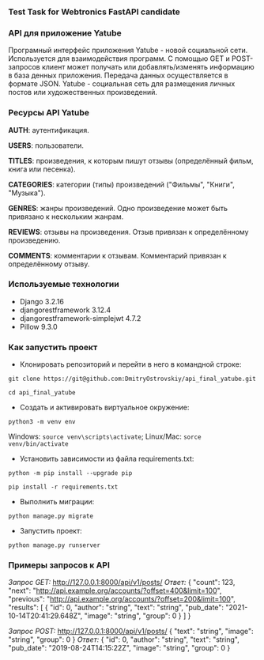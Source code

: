 ### Test Task for Webtronics FastAPI candidate
### API для приложение Yatube
Програмный интерфейс приложения Yatube - новой социальной сети. Используется для взаимодействия программ. С помощью GET и POST- запросов клиент может получать или добавлять/изменять информацию в база денных приложения. Передача данных осуществляется в формате JSON.
Yatube - социальная сеть для размещения личных постов или художественных произведений.

### Ресурсы API Yatube
**AUTH**: аутентификация.

**USERS**: пользователи.

**TITLES**: произведения, к которым пишут отзывы (определённый фильм, книга или песенка).

**CATEGORIES**: категории (типы) произведений ("Фильмы", "Книги", "Музыка").

**GENRES**: жанры произведений. Одно произведение может быть привязано к нескольким жанрам.

**REVIEWS**: отзывы на произведения. Отзыв привязан к определённому произведению.

**COMMENTS**: комментарии к отзывам. Комментарий привязан к определённому отзыву.

### Используемые технологии
- Django 3.2.16
- djangorestframework 3.12.4
- djangorestframework-simplejwt 4.7.2
- Pillow 9.3.0

### Как запустить проект

- Клонировать репозиторий и перейти в него в командной строке:

```git clone https://git@github.com:DmitryOstrovskiy/api_final_yatube.git```

```cd api_final_yatube```

- Cоздать и активировать виртуальное окружение:

```python3 -m venv env```

Windows: ```source venv\scripts\activate```; Linux/Mac: ```sorce venv/bin/activate```

- Установить зависимости из файла requirements.txt:

```python -m pip install --upgrade pip```

```pip install -r requirements.txt```

- Выполнить миграции:

```python manage.py migrate```

- Запустить проект:

```python manage.py runserver```

### Примеры запросов к API
_Запрос GET:_
http://127.0.0.1:8000/api/v1/posts/
_Ответ:_
{
  "count": 123,
  "next": "http://api.example.org/accounts/?offset=400&limit=100",
  "previous": "http://api.example.org/accounts/?offset=200&limit=100",
  "results": [
    {
      "id": 0,
      "author": "string",
      "text": "string",
      "pub_date": "2021-10-14T20:41:29.648Z",
      "image": "string",
      "group": 0
    }
  ]
}

_Запрос POST:_
http://127.0.0.1:8000/api/v1/posts/
{
  "text": "string",
  "image": "string",
  "group": 0
}
_Ответ:_
{
  "id": 0,
  "author": "string",
  "text": "string",
  "pub_date": "2019-08-24T14:15:22Z",
  "image": "string",
  "group": 0
}
